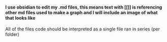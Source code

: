 #### I use obsidian to edit my .md files, this means text with [[]] is referencing other md files used to make a graph and I will include an image of what that looks like


All of the files code should be interpreted as a single file ran in series (per folder)

